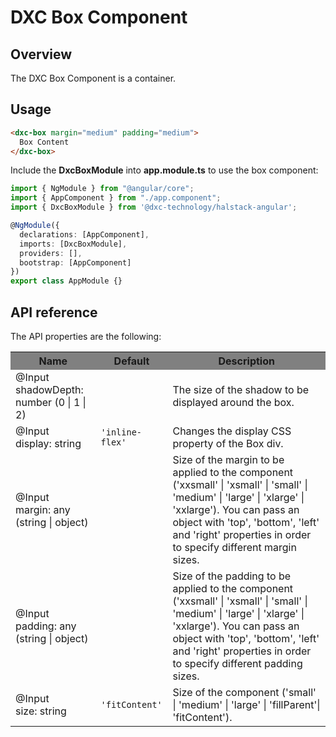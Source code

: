 # DXC Box Component

## Overview

The DXC Box Component is a container.

## Usage

```html
<dxc-box margin="medium" padding="medium">
  Box Content
</dxc-box>
```

Include the **DxcBoxModule** into **app.module.ts** to use the box component:

```ts
import { NgModule } from "@angular/core";
import { AppComponent } from "./app.component";
import { DxcBoxModule } from '@dxc-technology/halstack-angular';

@NgModule({
  declarations: [AppComponent],
  imports: [DxcBoxModule],
  providers: [],
  bootstrap: [AppComponent]
})
export class AppModule {}
```

## API reference

The API properties are the following:

<table>
    <tr style="background-color: grey">
        <th>Name</th>
        <th>Default</th>
        <th>Description</th>
    </tr>
    <tr>
        <td>@Input<br>shadowDepth: number (0 | 1 | 2)</td>
        <td></td>
        <td>The size of the shadow to be displayed around the box.</td>
    </tr>
    <tr>
        <td>@Input<br>display: string</td>
        <td>
        <code>'inline-flex'</code>
        </td>
        <td>Changes the display CSS property of the Box div.</td>
    </tr>
    <tr>
        <td>@Input<br>margin: any (string | object)</td>
        <td></td>
        <td>
        Size of the margin to be applied to the component ('xxsmall' | 'xsmall' |
        'small' | 'medium' | 'large' | 'xlarge' | 'xxlarge'). You can pass an
        object with 'top', 'bottom', 'left' and 'right' properties in order to
        specify different margin sizes.
        </td>
    </tr>
    <tr>
        <td>@Input<br>padding: any (string | object)</td>
        <td></td>
        <td>
        Size of the padding to be applied to the component ('xxsmall' | 'xsmall' |
        'small' | 'medium' | 'large' | 'xlarge' | 'xxlarge'). You can pass an
        object with 'top', 'bottom', 'left' and 'right' properties in order to
        specify different padding sizes.
        </td>
    </tr>
    <tr>
        <td>@Input<br>size: string</td>
        <td>
        <code>'fitContent'</code>
        </td>
        <td>
        Size of the component ('small' | 'medium' | 'large' | 'fillParent'|
        'fitContent').
        </td>
    </tr>
</table>